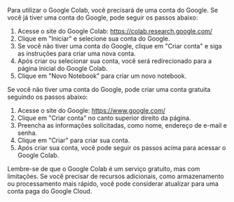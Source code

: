 

Para utilizar o Google Colab, você precisará de uma conta do Google. Se você já tiver uma conta do Google, pode seguir os passos abaixo:

1. Acesse o site do Google Colab: <https://colab.research.google.com/>
2. Clique em "Iniciar" e selecione sua conta do Google.
3. Se você não tiver uma conta do Google, clique em "Criar conta" e siga as instruções para criar uma nova conta.
4. Após criar ou selecionar sua conta, você será redirecionado para a página inicial do Google Colab.
5. Clique em "Novo Notebook" para criar um novo notebook.

Se você não tiver uma conta do Google, pode criar uma conta gratuita seguindo os passos abaixo:

1. Acesse o site do Google: <https://www.google.com/>
2. Clique em "Criar conta" no canto superior direito da página.
3. Preencha as informações solicitadas, como nome, endereço de e-mail e senha.
4. Clique em "Criar" para criar sua conta.
5. Após criar sua conta, você pode seguir os passos acima para acessar o Google Colab.

Lembre-se de que o Google Colab é um serviço gratuito, mas com limitações. Se você precisar de recursos adicionais, como armazenamento ou processamento mais rápido, você pode considerar atualizar para uma conta paga do Google Cloud.